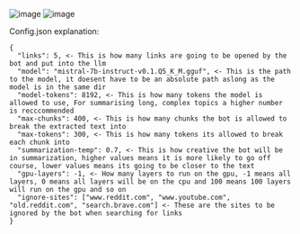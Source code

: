 ![image](https://github.com/user-attachments/assets/7c7a7823-3a8a-4b6a-8389-18f9183ccf1e)
![image](https://github.com/user-attachments/assets/18d572ca-1fce-447b-9d1a-3a8b920591d5)

Config.json explanation:
```
{
  "links": 5, <- This is how many links are going to be opened by the bot and put into the llm
  "model": "mistral-7b-instruct-v0.1.Q5_K_M.gguf", <- This is the path to the model, it doesent have to be an absolute path aslong as the model is in the same dir
  "model-tokens": 8192, <- This is how many tokens the model is allowed to use, For summarising long, complex topics a higher number is recccommended
  "max-chunks": 400, <- This is how many chunks the bot is allowed to break the extracted text into
  "max-tokens": 300, <- This is how many tokens its allowed to break each chunk into
  "summarization-temp": 0.7, <- This is how creative the bot will be in summarization, higher values means it is more likely to go off course, lower values means its going to be closer to the text
  "gpu-layers": -1, <- How many layers to run on the gpu, -1 means all layers, 0 means all layers will be on the cpu and 100 means 100 layers will run on the gpu and so on
  "ignore-sites": ["www.reddit.com", "www.youtube.com", "old.reddit.com", "search.brave.com"] <- These are the sites to be ignored by the bot when searching for links
}
```
